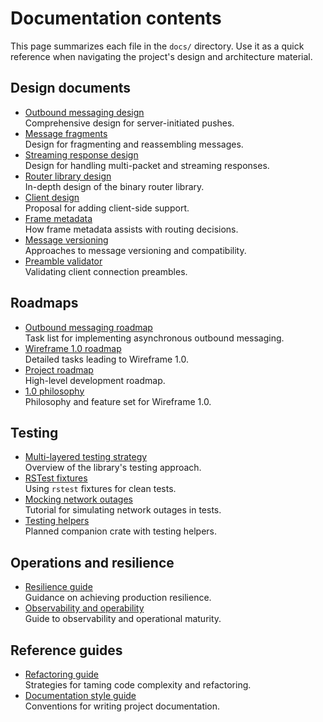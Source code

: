 # Documentation contents

This page summarizes each file in the `docs/` directory. Use it as a quick
reference when navigating the project's design and architecture material.

## Design documents

- [Outbound messaging design](asynchronous-outbound-messaging-design.md)\
  Comprehensive design for server-initiated pushes.
- [Message fragments](generic-message-fragmentation-and-re-assembly-design.md)\
  Design for fragmenting and reassembling messages.
- [Streaming response design](multi-packet-and-streaming-responses-design.md)\
  Design for handling multi-packet and streaming responses.
- [Router library design](rust-binary-router-library-design.md)\
  In-depth design of the binary router library.
- [Client design](wireframe-client-design.md)\
  Proposal for adding client-side support.
- [Frame metadata](frame-metadata.md)\
  How frame metadata assists with routing decisions.
- [Message versioning](message-versioning.md)\
  Approaches to message versioning and compatibility.
- [Preamble validator](preamble-validator.md)\
  Validating client connection preambles.

## Roadmaps

- [Outbound messaging roadmap](asynchronous-outbound-messaging-roadmap.md)\
  Task list for implementing asynchronous outbound messaging.
- [Wireframe 1.0 roadmap](wireframe-1-0-detailed-development-roadmap.md)\
  Detailed tasks leading to Wireframe 1.0.
- [Project roadmap](roadmap.md)\
  High-level development roadmap.
- [1.0 philosophy](the-road-to-wireframe-1-0-feature-set-philosophy-and-capability-maturity.md)\
  Philosophy and feature set for Wireframe 1.0.

## Testing

- [Multi-layered testing strategy](multi-layered-testing-strategy.md)\
  Overview of the library's testing approach.
- [RSTest fixtures](rust-testing-with-rstest-fixtures.md)\
  Using `rstest` fixtures for clean tests.
- [Mocking network outages](mocking-network-outages-in-rust.md)\
  Tutorial for simulating network outages in tests.
- [Testing helpers](wireframe-testing-crate.md)\
  Planned companion crate with testing helpers.

## Operations and resilience

- [Resilience guide](hardening-wireframe-a-guide-to-production-resilience.md)\
  Guidance on achieving production resilience.
- [Observability and operability](observability-operability-and-maturity.md)\
  Guide to observability and operational maturity.

## Reference guides

- [Refactoring guide](complexity-antipatterns-and-refactoring-strategies.md)\
  Strategies for taming code complexity and refactoring.
- [Documentation style guide](documentation-style-guide.md)\
  Conventions for writing project documentation.
